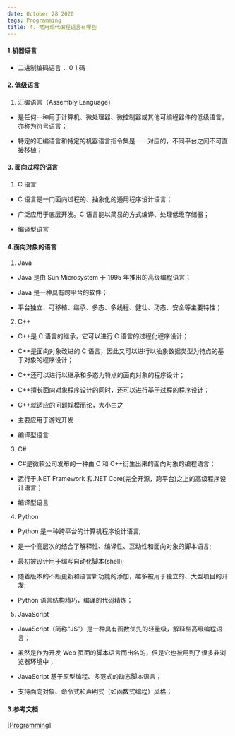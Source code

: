 ```yaml
---
date: October 28 2020
tags: Programming
title: 4. 常用现代编程语言有哪些
---
```


#### 1.机器语言

- 二进制编码语言： 0 1 码

#### 2. 低级语言

1. 汇编语言（Assembly Language）

- 是任何一种用于计算机、微处理器、微控制器或其他可编程器件的低级语言，亦称为符号语言；

- 特定的汇编语言和特定的机器语言指令集是一一对应的，不同平台之间不可直接移植；

#### 3. 面向过程的语言

1. C 语言

- C 语言是一门面向过程的、抽象化的通用程序设计语言；

- 广泛应用于底层开发。C 语言能以简易的方式编译、处理低级存储器；

- 编译型语言

#### 4.面向对象的语言

1. Java

- Java 是由 Sun Microsystem 于 1995 年推出的高级编程语言；

- Java 是一种具有跨平台的软件；

- 平台独立、可移植、继承、多态、多线程、健壮、动态、安全等主要特性；

2. C++

- C++是 C 语言的继承，它可以进行 C 语言的过程化程序设计；

- C++是面向对象改进的 C 语言，因此又可以进行以抽象数据类型为特点的基于对象的程序设计；

- C++还可以进行以继承和多态为特点的面向对象的程序设计；

- C++擅长面向对象程序设计的同时，还可以进行基于过程的程序设计；

- C++就适应的问题规模而论，大小由之

- 主要应用于游戏开发

- 编译型语言

3. C#

- C#是微软公司发布的一种由 C 和 C++衍生出来的面向对象的编程语言；

- 运行于.NET Framework 和.NET Core(完全开源，跨平台)之上的高级程序设计语言；

- 编译型语言

4. Python

- Python 是一种跨平台的计算机程序设计语言;

- 是一个高层次的结合了解释性、编译性、互动性和面向对象的脚本语言;

- 最初被设计用于编写自动化脚本(shell);

- 随着版本的不断更新和语言新功能的添加，越多被用于独立的、大型项目的开发;

- Python 语言结构精巧，编译的代码精炼；

5. JavaScript

- JavaScript（简称“JS”）是一种具有函数优先的轻量级，解释型高级编程语言；

- 虽然是作为开发 Web 页面的脚本语言而出名的，但是它也被用到了很多非浏览器环境中；

- JavaScript 基于原型编程、多范式的动态脚本语言；

- 支持面向对象、命令式和声明式（如函数式编程）风格；

#### 3.参考文档

[[Programming]]()
